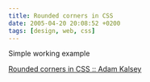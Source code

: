 ```yaml
---
title: Rounded corners in CSS
date: 2005-04-20 20:08:52 +0200
tags: [design, web, css]
---
```


Simple working example

[Rounded corners in CSS :: Adam Kalsey](http://kalsey.com/2003/07/rounded_corners_in_css/)
